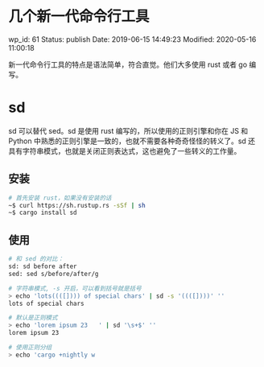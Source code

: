 # 几个新一代命令行工具


wp_id: 61
Status: publish
Date: 2019-06-15 14:49:23
Modified: 2020-05-16 11:00:18


新一代命令行工具的特点是语法简单，符合直觉。他们大多使用 rust 或者 go 编写。

# sd

sd 可以替代 sed。sd 是使用 rust 编写的，所以使用的正则引擎和你在 JS 和 Python 中熟悉的正则引擎是一致的，也就不需要各种奇奇怪怪的转义了。sd 还具有字符串模式，也就是关闭正则表达式，这也避免了一些转义的工作量。

## 安装

```bash
# 首先安装 rust，如果没有安装的话
~$ curl https://sh.rustup.rs -sSf | sh
~$ cargo install sd
```

## 使用

```bash
# 和 sed 的对比：
sd: sd before after
sed: sed s/before/after/g

# 字符串模式, -s 开启，可以看到括号就是括号
> echo 'lots((([]))) of special chars' | sd -s '((([])))' ''
lots of special chars

# 默认是正则模式
> echo 'lorem ipsum 23   ' | sd '\s+$' ''
lorem ipsum 23

# 使用正则分组
> echo 'cargo +nightly w
